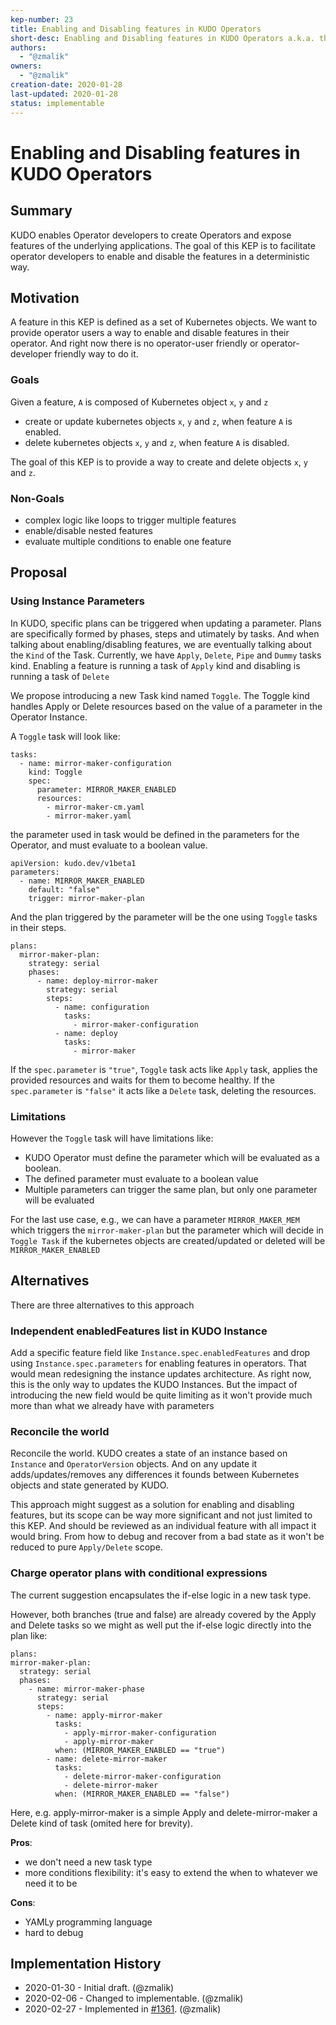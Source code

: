 ```yaml
---
kep-number: 23
title: Enabling and Disabling features in KUDO Operators
short-desc: Enabling and Disabling features in KUDO Operators a.k.a. the Toggle task
authors:
  - "@zmalik"
owners:
  - "@zmalik"
creation-date: 2020-01-28
last-updated: 2020-01-28
status: implementable
---
```


# Enabling and Disabling features in KUDO Operators

## Summary 

KUDO enables Operator developers to create Operators and expose features of the underlying applications. 
The goal of this KEP is to facilitate operator developers to enable and disable the features in a deterministic way.

## Motivation

A feature in this KEP is defined as a set of Kubernetes objects.
We want to provide operator users a way to enable and disable features in their operator. And right now there is no operator-user friendly or operator-developer friendly way to do it. 

### Goals

Given a feature, `A` is composed of Kubernetes object `x`, `y` and `z`
 
- create or update kubernetes objects  `x`, `y` and `z`, when feature `A` is enabled.
- delete kubernetes objects  `x`, `y` and `z`, when feature `A` is disabled.

The goal of this KEP is to provide a way to create and delete objects `x`, `y` and `z`. 

### Non-Goals

- complex logic like loops to trigger multiple features
- enable/disable nested features
- evaluate multiple conditions to enable one feature

## Proposal

### Using Instance Parameters

In KUDO, specific plans can be triggered when updating a parameter. Plans are specifically formed by phases, steps and utimately by tasks.
And when talking about enabling/disabling features, we are eventually talking about the `Kind` of the Task. Currently, we have `Apply`, `Delete`, `Pipe` and `Dummy` tasks kind.
Enabling a feature is running a task of `Apply` kind and disabling is running a task of `Delete`

We propose introducing a new Task kind named `Toggle`. The Toggle kind handles Apply or Delete resources based on the value of a parameter in the Operator Instance.

A `Toggle` task will look like:

```
tasks:
  - name: mirror-maker-configuration
    kind: Toggle
    spec:
      parameter: MIRROR_MAKER_ENABLED
      resources:
        - mirror-maker-cm.yaml
        - mirror-maker.yaml
```


the parameter used in task would be defined in the parameters for the Operator, and must evaluate to a boolean value.
```
apiVersion: kudo.dev/v1beta1
parameters:
  - name: MIRROR_MAKER_ENABLED
    default: "false"
    trigger: mirror-maker-plan
```

And the plan triggered by the parameter will be the one using `Toggle` tasks in their steps.

```
plans:
  mirror-maker-plan:
    strategy: serial
    phases:
      - name: deploy-mirror-maker
        strategy: serial
        steps:
          - name: configuration
            tasks:
              - mirror-maker-configuration
          - name: deploy
            tasks:
              - mirror-maker
```

If the `spec.parameter` is `"true"`, `Toggle` task acts like `Apply` task, applies the provided resources and waits for them to become healthy.
If the `spec.parameter` is `"false"` it acts like a `Delete` task, deleting the resources.

### Limitations

However the `Toggle` task will have limitations like:

- KUDO Operator must define the parameter which will be evaluated as a boolean.
- The defined parameter must evaluate to a boolean value
- Multiple parameters can trigger the same plan, but only one parameter will be evaluated

For the last use case, e.g., we can have a parameter `MIRROR_MAKER_MEM` which triggers the `mirror-maker-plan` but
the parameter which will decide in `Toggle Task` if the kubernetes objects are created/updated or deleted will be `MIRROR_MAKER_ENABLED`

## Alternatives

There are three alternatives to this approach

### Independent enabledFeatures list in KUDO Instance
Add a specific feature field like `Instance.spec.enabledFeatures` and drop using `Instance.spec.parameters` for enabling features in operators. 
That would mean redesigning the instance updates architecture. As right now, this is the only way to updates the KUDO Instances. 
But the impact of introducing the new field would be quite limiting as it won't provide much more than what we already have with parameters 

### Reconcile the world
Reconcile the world. KUDO creates a state of an instance based on `Instance` and `OperatorVersion` objects. And on
any update it adds/updates/removes any differences it founds between Kubernetes objects and state generated by KUDO.

This approach might suggest as a solution for enabling and disabling features, but its scope can be way more significant and not just limited to this KEP.
And should be reviewed as an individual feature with all impact it would bring. From how to debug and recover from a bad state as it won't be reduced to pure `Apply/Delete` scope.

### Charge operator plans with conditional expressions
The current suggestion encapsulates the if-else logic in a new task type. 

However, both branches (true and false) are already covered by the Apply and Delete tasks so we might as well put the if-else logic directly into the plan like:

```
plans:
mirror-maker-plan:
  strategy: serial
  phases:
    - name: mirror-maker-phase
      strategy: serial
      steps:
        - name: apply-mirror-maker
          tasks:
            - apply-mirror-maker-configuration
            - apply-mirror-maker
          when: (MIRROR_MAKER_ENABLED == "true")
        - name: delete-mirror-maker
          tasks:
            - delete-mirror-maker-configuration
            - delete-mirror-maker
          when: (MIRROR_MAKER_ENABLED == "false")
```
Here, e.g. apply-mirror-maker is a simple Apply and delete-mirror-maker a Delete kind of task (omited here for brevity).

**Pros**:

- we don't need a new task type
- more conditions flexibility: it's easy to extend the when to whatever we need it to be

**Cons**:

- YAMLy programming language
- hard to debug


## Implementation History

- 2020-01-30 - Initial draft. (@zmalik)
- 2020-02-06 - Changed to implementable. (@zmalik)
- 2020-02-27 - Implemented in [#1361](https://github.com/kudobuilder/kudo/pull/1361). (@zmalik)
